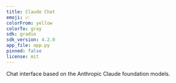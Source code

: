 ```yaml
---
title: Claude Chat
emoji: 📈
colorFrom: yellow
colorTo: gray
sdk: gradio
sdk_version: 4.2.0
app_file: app.py
pinned: false
license: mit
---
```


Chat interface based on the Anthropic Claude foundation models.